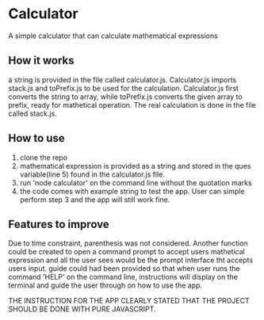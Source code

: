 # Calculator
A simple calculator that can calculate mathematical expressions

## How it works
a string is provided in the file called calculator.js.
Calculator.js imports stack.js and toPrefix.js to be used for the calculation.
Calculator.js first converts the string to array, while
toPrefix.js converts the given array to prefix, ready for mathetical operation.
The real calculation is done in the file called stack.js.

## How to use
1. clone the repo
2. mathematical expression is provided as a string and stored in the ques variable(line 5) found in the calculator.js file.
3. run 'node calculator' on the command line without the quotation marks
4. the code comes with example string to test the app. User can simple perform step 3 and the app will still work fine.

## Features to improve
Due to time constraint, parenthesis was not considered.
Another function could be created to open a command prompt to accept users mathetical expression and all the user sees would be the prompt interface tht accepts users input.
guide could had been provided so that when user runs the command 'HELP' on the command line, instructions will display on the terminal and guide the user through on how to use the app.

THE INSTRUCTION FOR THE APP CLEARLY STATED THAT THE PROJECT SHOULD BE DONE WITH PURE JAVASCRIPT.

